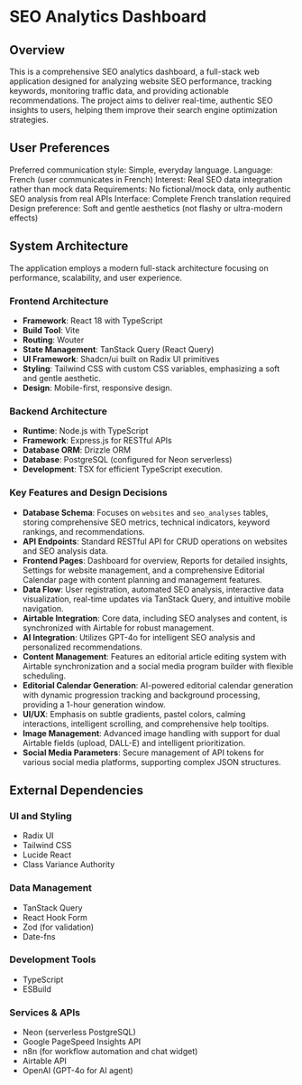 # SEO Analytics Dashboard

## Overview

This is a comprehensive SEO analytics dashboard, a full-stack web application designed for analyzing website SEO performance, tracking keywords, monitoring traffic data, and providing actionable recommendations. The project aims to deliver real-time, authentic SEO insights to users, helping them improve their search engine optimization strategies.

## User Preferences

Preferred communication style: Simple, everyday language.
Language: French (user communicates in French)
Interest: Real SEO data integration rather than mock data
Requirements: No fictional/mock data, only authentic SEO analysis from real APIs
Interface: Complete French translation required
Design preference: Soft and gentle aesthetics (not flashy or ultra-modern effects)

## System Architecture

The application employs a modern full-stack architecture focusing on performance, scalability, and user experience.

### Frontend Architecture
- **Framework**: React 18 with TypeScript
- **Build Tool**: Vite
- **Routing**: Wouter
- **State Management**: TanStack Query (React Query)
- **UI Framework**: Shadcn/ui built on Radix UI primitives
- **Styling**: Tailwind CSS with custom CSS variables, emphasizing a soft and gentle aesthetic.
- **Design**: Mobile-first, responsive design.

### Backend Architecture
- **Runtime**: Node.js with TypeScript
- **Framework**: Express.js for RESTful APIs
- **Database ORM**: Drizzle ORM
- **Database**: PostgreSQL (configured for Neon serverless)
- **Development**: TSX for efficient TypeScript execution.

### Key Features and Design Decisions
- **Database Schema**: Focuses on `websites` and `seo_analyses` tables, storing comprehensive SEO metrics, technical indicators, keyword rankings, and recommendations.
- **API Endpoints**: Standard RESTful API for CRUD operations on websites and SEO analysis data.
- **Frontend Pages**: Dashboard for overview, Reports for detailed insights, Settings for website management, and a comprehensive Editorial Calendar page with content planning and management features.
- **Data Flow**: User registration, automated SEO analysis, interactive data visualization, real-time updates via TanStack Query, and intuitive mobile navigation.
- **Airtable Integration**: Core data, including SEO analyses and content, is synchronized with Airtable for robust management.
- **AI Integration**: Utilizes GPT-4o for intelligent SEO analysis and personalized recommendations.
- **Content Management**: Features an editorial article editing system with Airtable synchronization and a social media program builder with flexible scheduling.
- **Editorial Calendar Generation**: AI-powered editorial calendar generation with dynamic progression tracking and background processing, providing a 1-hour generation window.
- **UI/UX**: Emphasis on subtle gradients, pastel colors, calming interactions, intelligent scrolling, and comprehensive help tooltips.
- **Image Management**: Advanced image handling with support for dual Airtable fields (upload, DALL-E) and intelligent prioritization.
- **Social Media Parameters**: Secure management of API tokens for various social media platforms, supporting complex JSON structures.

## External Dependencies

### UI and Styling
- Radix UI
- Tailwind CSS
- Lucide React
- Class Variance Authority

### Data Management
- TanStack Query
- React Hook Form
- Zod (for validation)
- Date-fns

### Development Tools
- TypeScript
- ESBuild

### Services & APIs
- Neon (serverless PostgreSQL)
- Google PageSpeed Insights API
- n8n (for workflow automation and chat widget)
- Airtable API
- OpenAI (GPT-4o for AI agent)